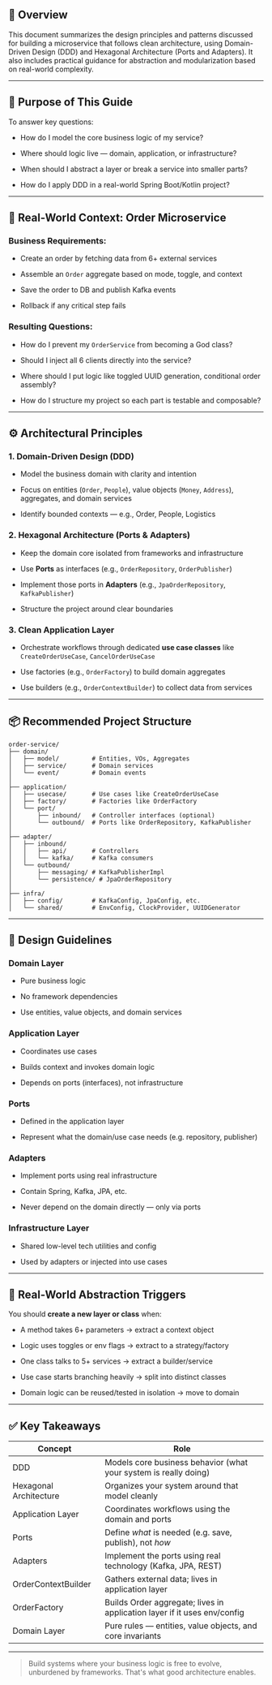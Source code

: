 

## 📘 Overview

This document summarizes the design principles and patterns discussed for building a microservice that follows clean architecture, using Domain-Driven Design (DDD) and Hexagonal Architecture (Ports and Adapters). It also includes practical guidance for abstraction and modularization based on real-world complexity.

---

## 🎯 Purpose of This Guide

To answer key questions:

- How do I model the core business logic of my service?
    
- Where should logic live — domain, application, or infrastructure?
    
- When should I abstract a layer or break a service into smaller parts?
    
- How do I apply DDD in a real-world Spring Boot/Kotlin project?
    

---

## 🧩 Real-World Context: Order Microservice

### Business Requirements:

- Create an order by fetching data from 6+ external services
    
- Assemble an `Order` aggregate based on mode, toggle, and context
    
- Save the order to DB and publish Kafka events
    
- Rollback if any critical step fails
    

### Resulting Questions:

- How do I prevent my `OrderService` from becoming a God class?
    
- Should I inject all 6 clients directly into the service?
    
- Where should I put logic like toggled UUID generation, conditional order assembly?
    
- How do I structure my project so each part is testable and composable?
    

---

## ⚙️ Architectural Principles

### 1. Domain-Driven Design (DDD)

- Model the business domain with clarity and intention
    
- Focus on entities (`Order`, `People`), value objects (`Money`, `Address`), aggregates, and domain services
    
- Identify bounded contexts — e.g., Order, People, Logistics
    

### 2. Hexagonal Architecture (Ports & Adapters)

- Keep the domain core isolated from frameworks and infrastructure
    
- Use **Ports** as interfaces (e.g., `OrderRepository`, `OrderPublisher`)
    
- Implement those ports in **Adapters** (e.g., `JpaOrderRepository`, `KafkaPublisher`)
    
- Structure the project around clear boundaries
    

### 3. Clean Application Layer

- Orchestrate workflows through dedicated **use case classes** like `CreateOrderUseCase`, `CancelOrderUseCase`
    
- Use factories (e.g., `OrderFactory`) to build domain aggregates
    
- Use builders (e.g., `OrderContextBuilder`) to collect data from services
    

---

## 📦 Recommended Project Structure

```
order-service/
├── domain/
│   ├── model/         # Entities, VOs, Aggregates
│   ├── service/       # Domain services
│   └── event/         # Domain events
│
├── application/
│   ├── usecase/       # Use cases like CreateOrderUseCase
│   ├── factory/       # Factories like OrderFactory
│   └── port/
│       ├── inbound/   # Controller interfaces (optional)
│       └── outbound/  # Ports like OrderRepository, KafkaPublisher
│
├── adapter/
│   ├── inbound/
│   │   ├── api/       # Controllers
│   │   └── kafka/     # Kafka consumers
│   └── outbound/
│       ├── messaging/ # KafkaPublisherImpl
│       └── persistence/ # JpaOrderRepository
│
├── infra/
│   ├── config/        # KafkaConfig, JpaConfig, etc.
│   └── shared/        # EnvConfig, ClockProvider, UUIDGenerator
```

---

## 🧠 Design Guidelines

### Domain Layer

- Pure business logic
    
- No framework dependencies
    
- Use entities, value objects, and domain services
    

### Application Layer

- Coordinates use cases
    
- Builds context and invokes domain logic
    
- Depends on ports (interfaces), not infrastructure
    

### Ports

- Defined in the application layer
    
- Represent what the domain/use case needs (e.g. repository, publisher)
    

### Adapters

- Implement ports using real infrastructure
    
- Contain Spring, Kafka, JPA, etc.
    
- Never depend on the domain directly — only via ports
    

### Infrastructure Layer

- Shared low-level tech utilities and config
    
- Used by adapters or injected into use cases
    

---

## 🤖 Real-World Abstraction Triggers

You should **create a new layer or class** when:

- A method takes 6+ parameters → extract a context object
    
- Logic uses toggles or env flags → extract to a strategy/factory
    
- One class talks to 5+ services → extract a builder/service
    
- Use case starts branching heavily → split into distinct classes
    
- Domain logic can be reused/tested in isolation → move to domain
    

---

## ✅ Key Takeaways

|Concept|Role|
|---|---|
|DDD|Models core business behavior (what your system is really doing)|
|Hexagonal Architecture|Organizes your system around that model cleanly|
|Application Layer|Coordinates workflows using the domain and ports|
|Ports|Define _what_ is needed (e.g. save, publish), not _how_|
|Adapters|Implement the ports using real technology (Kafka, JPA, REST)|
|OrderContextBuilder|Gathers external data; lives in application layer|
|OrderFactory|Builds Order aggregate; lives in application layer if it uses env/config|
|Domain Layer|Pure rules — entities, value objects, and core invariants|

---

> Build systems where your business logic is free to evolve, unburdened by frameworks. That's what good architecture enables.
